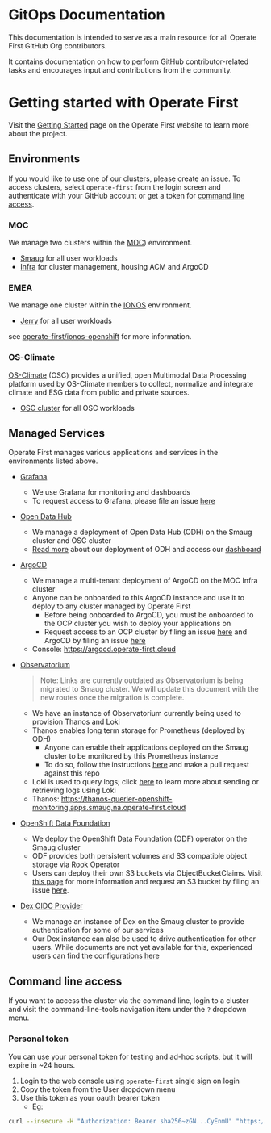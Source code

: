 # GitOps Documentation

This documentation is intended to serve as a main resource for all Operate First GitHub Org contributors.

It contains documentation on how to perform GitHub contributor-related tasks and encourages input and contributions from
the community.

# Getting started with Operate First

Visit the [Getting Started](https://www.operate-first.cloud/getting-started) page on the Operate First website to learn more about the project.

## Environments

If you would like to use one of our clusters, please create an [issue][3].
To access clusters, select `operate-first` from the login screen and authenticate with your GitHub account or get a token for [command line access](#command-line-access).

### MOC

We manage two clusters within the [MOC](http://massopen.cloud)) environment.

- [Smaug][smaug] for all user workloads
- [Infra][infra] for cluster management, housing ACM and ArgoCD

### EMEA

We manage one cluster within the [IONOS](https://www.ionos.de/) environment.

- [Jerry](https://console-openshift-console.apps.jerry.ionos.emea.operate-first.cloud/) for all user workloads

see [operate-first/ionos-openshift](https://github.com/operate-first/ionos-openshift) for more information.

### OS-Climate

[OS-Climate][24] (OSC) provides a unified, open Multimodal Data Processing platform used by OS-Climate members to collect, normalize and integrate climate and ESG data from public and private sources.

- [OSC cluster][osc-cl] for all OSC workloads

## Managed Services

Operate First manages various applications and services in the environments listed above.

* [Grafana][6]

    * We use Grafana for monitoring and dashboards
    * To request access to Grafana, please file an issue [here][7]

* [Open Data Hub][15]
    * We manage a deployment of Open Data Hub (ODH) on the Smaug cluster and OSC cluster
    * [Read more][odh1] about our deployment of ODH and access our [dashboard][odh2]

* [ArgoCD][17]
    * We manage a multi-tenant deployment of ArgoCD on the MOC Infra cluster
    * Anyone can be onboarded to this ArgoCD instance and use it to deploy to any cluster managed by Operate First
        * Before being onboarded to ArgoCD, you must be onboarded to the OCP cluster you wish to deploy your applications on
        * Request access to an OCP cluster by filing an issue [here][4] and ArgoCD by filing an issue [here][5]
    * Console: https://argocd.operate-first.cloud

* [Observatorium][18]

    > Note: Links are currently outdated as Observatorium is being migrated to Smaug cluster. We will update this document with the new routes once the migration is complete.
    * We have an instance of Observatorium currently being used to provision Thanos and Loki
    * Thanos enables long term storage for Prometheus (deployed by ODH)
        * Anyone can enable their applications deployed on the Smaug cluster to be monitored by this Prometheus instance
        * To do so, follow the instructions [here][8] and make a pull request against this repo
    * Loki is used to query logs; click [here][9] to learn more about sending or retrieving logs using Loki
    * Thanos: https://thanos-querier-openshift-monitoring.apps.smaug.na.operate-first.cloud

* [OpenShift Data Foundation][20]
    * We deploy the OpenShift Data Foundation (ODF) operator on the Smaug cluster
    * ODF provides both persistent volumes and S3 compatible object storage via [Rook][12] Operator
    * Users can deploy their own S3 buckets via ObjectBucketClaims. Visit [this page][13] for more information and request an S3 bucket by filing an issue [here][10].

* [Dex OIDC Provider][21]

    * We manage an instance of Dex on the Smaug cluster to provide authentication for some of our services
    * Our Dex instance can also be used to drive authentication for other users. While documents are not yet available for this, experienced users can find the configurations [here][11]

## Command line access

If you want to access the cluster via the command line, login to a cluster and visit the
command-line-tools navigation item under the `?` dropdown menu.

### Personal token

You can use your personal token for testing and ad-hoc scripts, but it will expire in ~24 hours.

1. Login to the web console using `operate-first` single sign on login
2. Copy the token from the User dropdown menu
3. Use this token as your oauth bearer token
   * Eg:
```bash
curl --insecure -H "Authorization: Bearer sha256~zGN...CyEnmU" "https://api.jerry.ionos.emea.operate-first.cloud:6443/apis/user.openshift.io/v1/users/~"
```


[3]: https://github.com/operate-first/support/issues/new?assignees=&labels=onboarding&template=onboarding_to_cluster.yaml&title=
[4]: https://github.com/operate-first/support/issues/new?assignees=&labels=onboarding&template=onboarding_to_cluster.yaml&title=
[5]: https://github.com/operate-first/support/issues/new?assignees=&labels=onboarding&template=onboarding_argocd.yaml&title=
[6]: https://grafana.com/
[7]: https://github.com/operate-first/support/issues
[8]: https://github.com/operate-first/support/blob/main/docs/add_service_monitoring.md
[9]: https://www.operate-first.cloud/users/apps/docs/observatorium/loki/README.md
[10]: https://github.com/operate-first/support/issues/new?assignees=first-operator&labels=kind%2Fonboarding%2Carea%2Fbucket&template=ceph_bucket_request.yaml&title=BUCKET%3A+%3Cname%3E
[11]: https://github.com/operate-first/apps/tree/master/dex
[12]: https://rook.io/
[13]: ocs/claiming_object_store.md
[14]: https://massopen.cloud/
[15]: https://opendatahub.io/
[17]: https://argoproj.github.io/argo-cd/
[18]: https://github.com/observatorium
[20]: https://cloud.redhat.com/products/container-storage/?extIdCarryOver=true&sc_cid=701f2000001Css5AAC
[21]: https://github.com/dexidp/dex
[24]: https://github.com/os-climate/os_c_data_commons
[smaug]: https://console-openshift-console.apps.smaug.na.operate-first.cloud/
[infra]: https://console-openshift-console.apps.moc-infra.massopen.cloud/
[osc-cl]: https://console-openshift-console.apps.odh-cl1.apps.os-climate.org/dashboards
[odh1]: odh/README.md
[odh2]: https://odh.operate-first.cloud/
